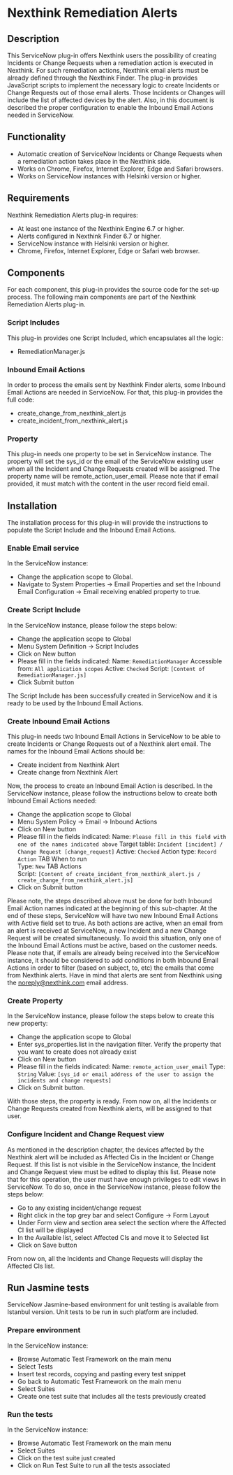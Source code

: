 # Nexthink Remediation Alerts
## Description
This ServiceNow plug-in offers Nexthink users the possibility of creating Incidents or Change Requests when a remediation action is executed in Nexthink.
For such remediation actions, Nexthink email alerts must be already defined through the Nexthink Finder.
The plug-in provides JavaScript scripts to implement the necessary logic to create Incidents or Change Requests out of those email alerts.
Those Incidents or Changes will include the list of affected devices by the alert.
Also, in this document is described the proper configuration to enable the Inbound Email Actions needed in ServiceNow.

## Functionality
- Automatic creation of ServiceNow Incidents or Change Requests when a remediation action takes place in the Nexthink side.
- Works on Chrome, Firefox, Internet Explorer, Edge and Safari browsers.
- Works on ServiceNow instances with Helsinki version or higher.

## Requirements
Nexthink Remediation Alerts plug-in requires:
- At least one instance of the Nexthink Engine 6.7 or higher.
- Alerts configured in Nexthink Finder 6.7 or higher.
- ServiceNow instance with Helsinki version or higher.
- Chrome, Firefox, Internet Explorer, Edge or Safari web browser.    

## Components
For each component, this plug-in provides the source code for the set-up process.
The following main components are part of the Nexthink Remediation Alerts plug-in.

### Script Includes
This plug-in provides one Script Included, which encapsulates all the logic:
- RemediationManager.js

### Inbound Email Actions
In order to process the emails sent by Nexthink Finder alerts, some Inbound Email Actions are needed in ServiceNow.
For that, this plug-in provides the full code: 
- create_change_from_nexthink_alert.js
- create_incident_from_nexthink_alert.js

### Property
This plug-in needs one property to be set in ServiceNow instance.
The property will set the sys_id or the email of the ServiceNow existing user whom all the Incident and Change Requests created will be assigned.
The property name will be remote_action_user_email.
Please note that if email provided, it must match with the content in the user record field email.

## Installation
The installation process for this plug-in will provide the instructions to populate the Script Include and the Inbound Email Actions.

### Enable Email service
In the ServiceNow instance:
- Change the application scope to Global.
- Navigate to System Properties -> Email Properties and set the Inbound Email Configuration -> Email receiving enabled property to true. 

### Create Script Include
In the ServiceNow instance, please follow the steps below:
- Change the application scope to Global
- Menu System Definition -> Script Includes
- Click on New button
- Please fill in the fields indicated:
  Name: `RemediationManager`
  Accessible from: `All application scopes`
  Active: `Checked`
  Script: `[Content of RemediationManager.js]`  
- Click Submit button

The Script Include has been successfully created in ServiceNow and it is ready to be used by the Inbound Email Actions.

### Create Inbound Email Actions
This plug-in needs two Inbound Email Actions in ServiceNow to be able to create Incidents or Change Requests out of a Nexthink alert email.
The names for the Inbound Email Actions should be:
- Create incident from Nexthink Alert
- Create change from Nexthink Alert

Now, the process to create an Inbound Email Action is described.
In the ServiceNow instance, please follow the instructions below to create both Inbound Email Actions needed:
- Change the application scope to Global
- Menu System Policy -> Email -> Inbound Actions
- Click on New button
- Please fill in the fields indicated:
  Name: `Please fill in this field with one of the names indicated above`
  Target table: `Incident [incident] / Change Request [change_request]`
  Active: `Checked`
  Action type: `Record Action`
  TAB When to run	
  Type: `New`
  TAB Actions	
  Script: `[Content of create_incident_from_nexthink_alert.js / create_change_from_nexthink_alert.js]`
- Click on Submit button

Please note, the steps described above must be done for both Inbound Email Action names indicated at the beginning of this sub-chapter. 
At the end of these steps, ServiceNow will have two new Inbound Email Actions with Active field set to true.
As both actions are active, when an email from an alert is received at ServiceNow, a new Incident and a new Change Request will be created simultaneously.
To avoid this situation, only one of the Inbound Email Actions must be active, based on the customer needs.
Please note that, if emails are already being received into the ServiceNow instance, it should be considered to add conditions in both Inbound Email Actions in order to filter (based on subject, to, etc) the emails that come from Nexthink alerts.
Have in mind that alerts are sent from Nexthink using the noreply@nexthink.com email address.

### Create Property
In the ServiceNow instance, please follow the steps below to create this new property:
- Change the application scope to Global
- Enter sys_properties.list in the navigation filter. Verify the property that you want to create does not already exist
- Click on New button
- Please fill in the fields indicated:
  Name: `remote_action_user_email`
  Type: `String`
  Value: `[sys_id or email address of the user to assign the incidents and change requests]`
- Click on Submit button.

With those steps, the property is ready. From now on, all the Incidents or Change Requests created from Nexthink alerts, will be assigned to that user.

### Configure Incident and Change Request view
As mentioned in the description chapter, the devices affected by the Nexthink alert will be included as Affected Cis in the Incident or Change Request.
If this list is not visible in the ServiceNow instance, the Incident and Change Request view must be edited to display this list.
Please note that for this operation, the user must have enough privileges to edit views in ServiceNow.
To do so, once in the ServiceNow instance, please follow the steps below:
- Go to any existing incident/change request
- Right click in the top grey bar and select Configure -> Form Layout
- Under Form view and section area select the section where the Affected CI list will be displayed
- In the Available list, select Affected CIs and move it to Selected list
- Click on Save button

From now on, all the Incidents and Change Requests will display the Affected CIs list.

## Run Jasmine tests
ServiceNow Jasmine-based environment for unit testing is available from Istanbul version.
Unit tests to be run in such platform are included.

### Prepare environment
In the ServiceNow instance:
- Browse Automatic Test Framework on the main menu
- Select Tests
- Insert test records, copying and pasting every test snippet
- Go back to Automatic Test Framework on the main menu
- Select Suites
- Create one test suite that includes all the tests previously created

### Run the tests
In the ServiceNow instance:
- Browse Automatic Test Framework on the main menu
- Select Suites
- Click on the test suite just created
- Click on Run Test Suite to run all the tests associated
